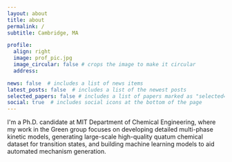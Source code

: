 ```yaml
---
layout: about
title: about
permalink: /
subtitle: Cambridge, MA

profile:
  align: right
  image: prof_pic.jpg
  image_circular: false # crops the image to make it circular
  address: 

news: false  # includes a list of news items
latest_posts: false  # includes a list of the newest posts
selected_papers: false # includes a list of papers marked as "selected={true}"
social: true  # includes social icons at the bottom of the page
---
```


I'm a Ph.D. candidate at MIT Department of Chemical Engineering, where my work in the Green group focuses on developing detailed multi-phase kinetic models, generating large-scale high-quality quatum chemical dataset for transition states, and building machine learning models to aid automated mechanism generation.